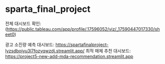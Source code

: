 # sparta_final_project
전체 대시보드 확인:
(https://public.tableau.com/app/profile/.17596052/viz/_17590447017330/sheet0)

광고 소진량 예측 대시보드:
https://spartafinalproject-lyzsdbojyu3l7fozyqwzdj.streamlit.app/
최적 매체 추천 대시보드:
https://project5-new-add-mda-recommendation.streamlit.app
